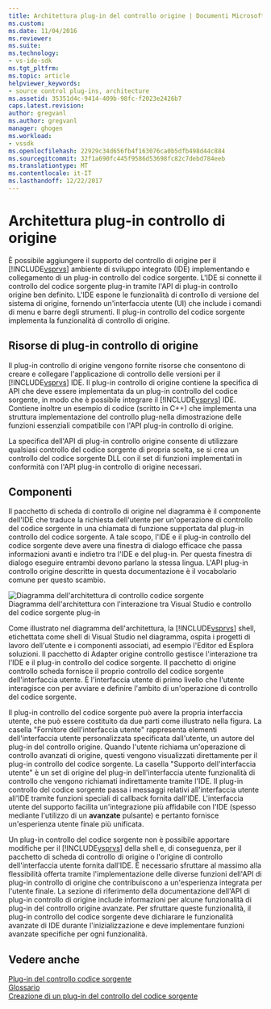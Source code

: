 ```yaml
---
title: Architettura plug-in del controllo origine | Documenti Microsoft
ms.custom: 
ms.date: 11/04/2016
ms.reviewer: 
ms.suite: 
ms.technology:
- vs-ide-sdk
ms.tgt_pltfrm: 
ms.topic: article
helpviewer_keywords:
- source control plug-ins, architecture
ms.assetid: 35351d4c-9414-409b-98fc-f2023e2426b7
caps.latest.revision: 
author: gregvanl
ms.author: gregvanl
manager: ghogen
ms.workload:
- vssdk
ms.openlocfilehash: 22929c34d656fb4f163076ca0b5dfb498d44c884
ms.sourcegitcommit: 32f1a690fc445f9586d53698fc82c7debd784eeb
ms.translationtype: MT
ms.contentlocale: it-IT
ms.lasthandoff: 12/22/2017
---
```

# <a name="source-control-plug-in-architecture"></a>Architettura plug-in controllo di origine
È possibile aggiungere il supporto del controllo di origine per il [!INCLUDE[vsprvs](../../code-quality/includes/vsprvs_md.md)] ambiente di sviluppo integrato (IDE) implementando e collegamento di un plug-in controllo del codice sorgente. L'IDE si connette il controllo del codice sorgente plug-in tramite l'API di plug-in controllo origine ben definito. L'IDE espone le funzionalità di controllo di versione del sistema di origine, fornendo un'interfaccia utente (UI) che include i comandi di menu e barre degli strumenti. Il plug-in controllo del codice sorgente implementa la funzionalità di controllo di origine.  
  
## <a name="source-control-plug-in-resources"></a>Risorse di plug-in controllo di origine  
 Il plug-in controllo di origine vengono fornite risorse che consentono di creare e collegare l'applicazione di controllo delle versioni per il [!INCLUDE[vsprvs](../../code-quality/includes/vsprvs_md.md)] IDE. Il plug-in controllo di origine contiene la specifica di API che deve essere implementata da un plug-in controllo del codice sorgente, in modo che è possibile integrare il [!INCLUDE[vsprvs](../../code-quality/includes/vsprvs_md.md)] IDE. Contiene inoltre un esempio di codice (scritto in C++) che implementa una struttura implementazione del controllo plug-nella dimostrazione delle funzioni essenziali compatibile con l'API plug-in controllo di origine.  
  
 La specifica dell'API di plug-in controllo origine consente di utilizzare qualsiasi controllo del codice sorgente di propria scelta, se si crea un controllo del codice sorgente DLL con il set di funzioni implementati in conformità con l'API plug-in controllo di origine necessari.  
  
## <a name="components"></a>Componenti  
 Il pacchetto di scheda di controllo di origine nel diagramma è il componente dell'IDE che traduce la richiesta dell'utente per un'operazione di controllo del codice sorgente in una chiamata di funzione supportata dal plug-in controllo del codice sorgente. A tale scopo, l'IDE e il plug-in controllo del codice sorgente deve avere una finestra di dialogo efficace che passa informazioni avanti e indietro tra l'IDE e del plug-in. Per questa finestra di dialogo eseguire entrambi devono parlano la stessa lingua. L'API plug-in controllo origine descritte in questa documentazione è il vocabolario comune per questo scambio.  
  
 ![Diagramma dell'architettura di controllo codice sorgente](../../extensibility/internals/media/vs_sccsdk_plug_in_arch.gif "vs_sccsdk_plug_in_arch")  
Diagramma dell'architettura con l'interazione tra Visual Studio e controllo del codice sorgente plug-in  
  
 Come illustrato nel diagramma dell'architettura, la [!INCLUDE[vsprvs](../../code-quality/includes/vsprvs_md.md)] shell, etichettata come shell di Visual Studio nel diagramma, ospita i progetti di lavoro dell'utente e i componenti associati, ad esempio l'Editor ed Esplora soluzioni. Il pacchetto di Adapter origine controllo gestisce l'interazione tra l'IDE e il plug-in controllo del codice sorgente. Il pacchetto di origine controllo scheda fornisce il proprio controllo del codice sorgente dell'interfaccia utente. È l'interfaccia utente di primo livello che l'utente interagisce con per avviare e definire l'ambito di un'operazione di controllo del codice sorgente.  
  
 Il plug-in controllo del codice sorgente può avere la propria interfaccia utente, che può essere costituito da due parti come illustrato nella figura. La casella "Fornitore dell'interfaccia utente" rappresenta elementi dell'interfaccia utente personalizzata specificata dall'utente, un autore del plug-in del controllo origine. Quando l'utente richiama un'operazione di controllo avanzati di origine, questi vengono visualizzati direttamente per il plug-in controllo del codice sorgente. La casella "Supporto dell'interfaccia utente" è un set di origine del plug-in dell'interfaccia utente funzionalità di controllo che vengono richiamati indirettamente tramite l'IDE. Il plug-in controllo del codice sorgente passa i messaggi relativi all'interfaccia utente all'IDE tramite funzioni speciali di callback fornita dall'IDE. L'interfaccia utente del supporto facilita un'integrazione più affidabile con l'IDE (spesso mediante l'utilizzo di un **avanzate** pulsante) e pertanto fornisce un'esperienza utente finale più unificata.  
  
 Un plug-in controllo del codice sorgente non è possibile apportare modifiche per il [!INCLUDE[vsprvs](../../code-quality/includes/vsprvs_md.md)] della shell e, di conseguenza, per il pacchetto di scheda di controllo di origine o l'origine di controllo dell'interfaccia utente fornita dall'IDE. È necessario sfruttare al massimo alla flessibilità offerta tramite l'implementazione delle diverse funzioni dell'API di plug-in controllo di origine che contribuiscono a un'esperienza integrata per l'utente finale. La sezione di riferimento della documentazione dell'API di plug-in controllo di origine include informazioni per alcune funzionalità di plug-in del controllo origine avanzate. Per sfruttare queste funzionalità, il plug-in controllo del codice sorgente deve dichiarare le funzionalità avanzate di IDE durante l'inizializzazione e deve implementare funzioni avanzate specifiche per ogni funzionalità.  
  
## <a name="see-also"></a>Vedere anche  
 [Plug-in del controllo codice sorgente](../../extensibility/source-control-plug-ins.md)   
 [Glossario](../../extensibility/source-control-plug-in-glossary.md)   
 [Creazione di un plug-in del controllo del codice sorgente](../../extensibility/internals/creating-a-source-control-plug-in.md)